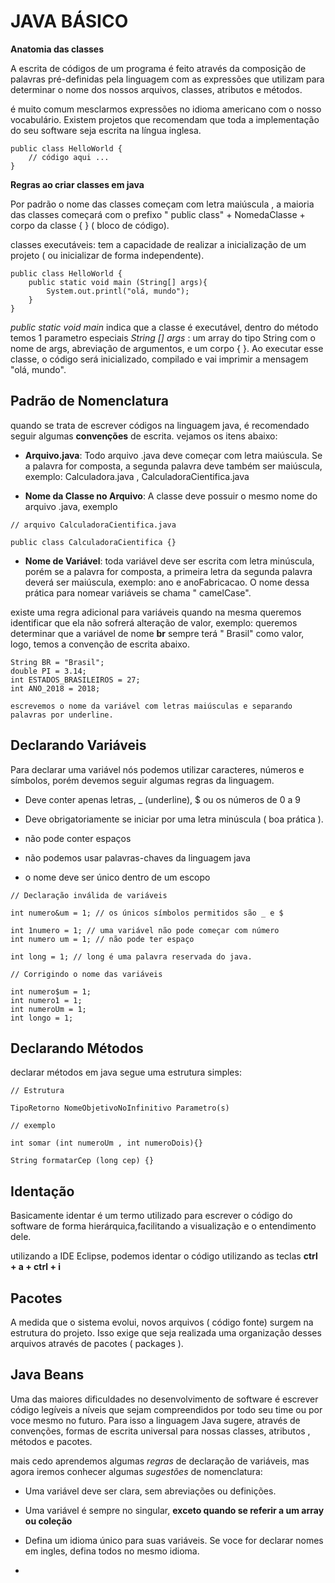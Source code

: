# JAVA BÁSICO

**Anatomia das classes**

A escrita de códigos de um programa é feito através da composição de palavras pré-definidas pela linguagem com as expressões que utilizam para determinar o nome dos nossos arquivos, classes, atributos e métodos.

é muito comum mesclarmos expressões no idioma americano com o nosso vocabulário. Existem projetos que recomendam que toda a implementação do seu software seja escrita na língua inglesa.

```
public class HelloWorld {
	// código aqui ...
}
```

**Regras ao criar classes em java**

Por padrão o nome das classes começam com letra maiúscula , a maioria das classes começará com  o prefixo " public class" + NomedaClasse + corpo da classe { } ( bloco de código). 

classes executáveis: tem a capacidade de realizar a inicialização de um projeto ( ou inicializar de forma independente). 

```
public class HelloWorld {
	public static void main (String[] args){
		System.out.printl("olá, mundo");
	}
}
```
_public static void main_ indica que a classe é executável, dentro do método temos 1 parametro especiais _String [] args_ : um array do tipo String com o nome de args, abreviação de argumentos, e um corpo { }. Ao executar esse classe, o código será inicializado, compilado e vai imprimir a mensagem "olá, mundo".

## Padrão de Nomenclatura
quando se trata de escrever códigos na linguagem java, é recomendado seguir algumas **convenções** de escrita. 
vejamos os itens abaixo:

- **Arquivo.java**: Todo arquivo .java deve começar com letra maiúscula. Se a palavra for composta, a segunda palavra deve também ser maiúscula, exemplo: Calculadora.java , CalculadoraCientifica.java 

- **Nome da Classe no Arquivo**: A classe deve possuir o mesmo nome do arquivo .java, exemplo
```
// arquivo CalculadoraCientifica.java

public class CalculadoraCientifica {}
```

- **Nome de Variável**: toda variável deve ser escrita com letra minúscula, porém se a palavra for composta, a primeira letra da segunda palavra deverá ser maiúscula, exemplo: ano e anoFabricacao. O nome dessa prática para nomear variáveis se chama " camelCase".  

existe uma regra adicional para variáveis quando na mesma queremos identificar que ela não sofrerá alteração de valor, exemplo: queremos determinar que a variável de nome **br** sempre terá " Brasil" como valor, logo, temos a convenção de escrita abaixo.

```
String BR = "Brasil";
double PI = 3.14;
int ESTADOS_BRASILEIROS = 27;
int ANO_2018 = 2018;

escrevemos o nome da variável com letras maiúsculas e separando palavras por underline.
 ```


## Declarando Variáveis

Para declarar uma variável nós podemos utilizar caracteres, números e símbolos, porém devemos seguir algumas regras da linguagem. 

- Deve conter apenas letras, _ (underline), $ ou os números de 0 a 9

- Deve obrigatoriamente se iniciar por uma letra minúscula ( boa prática ).

- não pode conter espaços

- não podemos usar palavras-chaves da linguagem java

- o nome deve ser único dentro de um escopo


```
// Declaração inválida de variáveis

int numero&um = 1; // os únicos símbolos permitidos são _ e $

int 1numero = 1; // uma variável não pode começar com número
int numero um = 1; // não pode ter espaço 

int long = 1; // long é uma palavra reservada do java.

// Corrigindo o nome das variáveis

int numero$um = 1;
int numero1 = 1;
int numeroUm = 1;
int longo = 1;

 ```

## Declarando Métodos
declarar métodos em java segue uma estrutura simples:

```
// Estrutura

TipoRetorno NomeObjetivoNoInfinitivo Parametro(s)

// exemplo

int somar (int numeroUm , int numeroDois){}

String formatarCep (long cep) {}

````

## Identação
Basicamente identar é um termo utilizado para escrever o código do software de forma hierárquica,facilitando a visualização e o entendimento dele.

utilizando a IDE Eclipse, podemos identar o código utilizando as teclas **ctrl + a + ctrl + i**

## Pacotes

A medida que o sistema evolui, novos arquivos ( código fonte) surgem na estrutura do projeto. Isso exige que seja realizada uma organização desses arquivos através de pacotes ( packages ).

## Java Beans
Uma das maiores dificuldades no desenvolvimento de software é escrever código legíveis a níveis que sejam compreendidos por todo seu time ou por voce mesmo no futuro. Para isso a linguagem Java sugere, através de convenções, formas de escrita universal para nossas classes, atributos , métodos e pacotes. 

mais cedo aprendemos algumas _regras_ de declaração de variáveis, mas agora iremos conhecer algumas _sugestões_ de nomenclatura:

- Uma variável deve ser clara, sem abreviações ou definições.

- Uma variável é sempre no singular, **exceto quando se referir a um array ou coleção**

- Defina um idioma único para suas variáveis. Se voce for declarar nomes em ingles, defina todos no mesmo idioma.

- 


